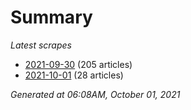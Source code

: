# Summary
*Latest scrapes*
* [2021-09-30](https://github.com/nuuuwan/news_lk/blob/data/news_lk.2021-09-30.json) (205 articles)
* [2021-10-01](https://github.com/nuuuwan/news_lk/blob/data/news_lk.2021-10-01.json) (28 articles)

*Generated at 06:08AM, October 01, 2021*